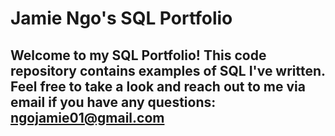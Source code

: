 # Jamie Ngo's SQL Portfolio

## Welcome to my SQL Portfolio! This code repository contains examples of SQL I've written. Feel free to take a look and reach out to me via email if you have any questions: ngojamie01@gmail.com
